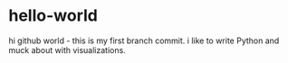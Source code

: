 # hello-world
hi github world - this is my first branch commit.
i like to write Python and muck about with visualizations.

